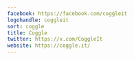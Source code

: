 ```yaml
---
facebook: https://facebook.com/coggleit
logohandle: coggleit
sort: coggle
title: Coggle
twitter: https://x.com/CoggleIt
website: https://coggle.it/
---
```

